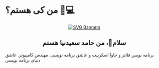 # من کی هستم؟ 👋💻
<div align="center">

[![SVG Banners](https://svg-banners.vercel.app/api?type=rainbow&text1=Welcome%20Visitor%20🌈&width=800&height=300)](https://github.com/Akshay090/svg-banners)

</div>
<h2 align="center">سلام👋، من حامد سعیدنیا هستم</h2>
<p align="center">

برنامه نویس فلاتر و جاوا اسکریپت و عاشق برنامه نویسی. مهندس کامپیوتر. عاشق دنیای برنامه نویسی
  
</p>
